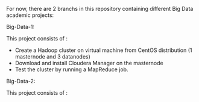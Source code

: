 For now, there are 2 branchs in this repository containing different Big Data academic projects:

Big-Data-1:

This project consists of :

  - Create a Hadoop cluster on virtual machine from CentOS distribution (1 masternode and 3 datanodes)
  - Download and install Cloudera Manager on the masternode 
  - Test the cluster by running a MapReduce job.


Big-Data-2:

This project consists of :

